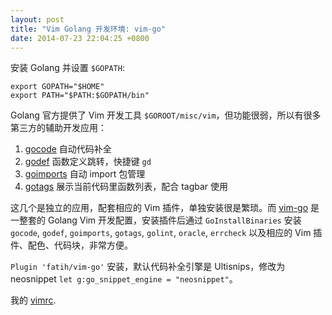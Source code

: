 ```yaml
---
layout: post
title: "Vim Golang 开发环境: vim-go"
date: 2014-07-23 22:04:25 +0800
---
```


安装 Golang 并设置 `$GOPATH`:

```
export GOPATH="$HOME"
export PATH="$PATH:$GOPATH/bin"
```

Golang 官方提供了 Vim 开发工具 `$GOROOT/misc/vim`，但功能很弱，所以有很多第三方的辅助开发应用：

1. [gocode][1] 自动代码补全
1. [godef][2] 函数定义跳转，快捷键 `gd`
1. [goimports][3] 自动 import 包管理
2. [gotags][4] 展示当前代码里函数列表，配合 tagbar 使用

这几个是独立的应用，配套相应的 Vim 插件，单独安装很是繁琐。而 [vim-go][5] 是一整套的 Golang Vim 开发配置，安装插件后通过 `GoInstallBinaries` 安装 `gocode`, `godef`, `goimports`, `gotags`, `golint`, `oracle`, `errcheck` 以及相应的 Vim 插件、配色、代码块，非常方便。

`Plugin 'fatih/vim-go'` 安装，默认代码补全引擎是 Ultisnips，修改为 neosnippet `let g:go_snippet_engine = "neosnippet"`。

我的 [vimrc][6].

[1]:https://github.com/nsf/gocode
[2]:http://godoc.org/code.google.com/p/rog-go/exp/cmd/godef
[3]:https://github.com/bradfitz/goimports
[4]:https://github.com/jstemmer/gotags
[5]:https://github.com/fatih/vim-go/
[6]:https://github.com/fannheyward/vimrc

